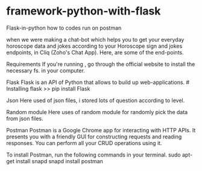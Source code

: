 # framework-python-with-flask


Flask-in-python
how to codes run on postman

when we were making a chat-bot which helps you to get your everyday horoscope data and jokes according to your Horoscope sign and jokes endpoints, in Cliq (Zoho's Chat App). Here, are some of the end-points.

Requirements
If you're running , go through the official website to install the necessary fs. in your computer.

Flask
Flask is an API of Python that allows to build up web-applications. # Installing flask >> pip install Flask

Json
Here used of json files, i stored lots of question according to level.

Random module
Here uses of random module for randomly pick the data from json files.

Postman
Postman is a Google Chrome app for interacting with HTTP APIs. It presents you with a friendly GUI for constructing requests and reading responses. You can perform all your CRUD operations using it.

To install Postman, run the following commands in your terminal.
sudo apt-get install snapd
snapd install postman
